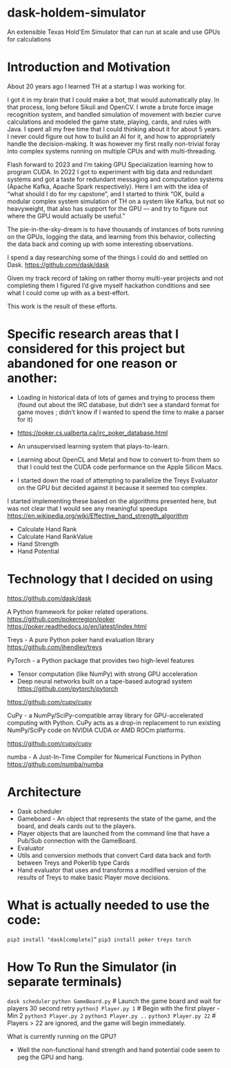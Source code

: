 # dask-holdem-simulator
An extensible Texas Hold'Em Simulator that can run at scale and use GPUs for calculations

# Introduction and Motivation

About 20 years ago I learned TH at a startup I was working for. 

I got it in my brain that I could make a bot, that would automatically play. 
In that process, long before Sikuli and OpenCV. I wrote a brute force image recognition
system, and handled simulation of movement with bezier curve calculations and modeled
the game state, playing, cards, and rules with Java. I spent all my free time that I could thinking about it for about 5 years.  I never could figure out how to build an AI for it, and how to appropriately handle the decision-making. It was however my first really non-trivial foray into complex systems running on multiple CPUs and with multi-threading. 

Flash forward to 2023 and I’m taking GPU Specialization learning how to program CUDA.
In 2022 I got to experiment with big data and redundant systems and got a taste for redundant
messaging and computation systems (Apache Kafka, Apache Spark respectively). Here I am with
the idea of “what should I do for my capstone”, and I started to think “OK, build a modular complex system simulation of TH on a system like Kafka, but not so heavyweight, that also has
support for the GPU — and try to figure out where the GPU would actually be useful.”

The pie-in-the-sky-dream is to have thousands of instances of bots running on the GPUs, 
logging the data, and learning from this behavior, collecting the data back and coming up
with some interesting observations. 

I spend a day researching some of the things I could do and settled on Dask. 
https://github.com/dask/dask


Given my track record of taking on rather thorny multi-year projects and not completing them I figured I’d give myself hackathon conditions and see what I could come up with as a best-effort. 

This work is the result of these efforts. 

# Specific research areas that I considered for this project but abandoned for one reason or another:
 
- Loading in historical data of lots of games and trying to process them (found out about the IRC database, but didn’t see a standard format for game moves ; didn’t know if I wanted to spend the time to make a parser for it)
- https://poker.cs.ualberta.ca/irc_poker_database.html

- An unsupervised learning system that plays-to-learn. 
- Learning about OpenCL and Metal and how to convert to-from them so that I could test the CUDA code performance on the Apple Silicon Macs. 
- I started down the road of attempting to parallelize the Treys Evaluator on the GPU but decided against it because it seemed too complex. 

I started implementing these based on the algorithms presented here, but was not clear
that I would see any meaningful speedups
https://en.wikipedia.org/wiki/Effective_hand_strength_algorithm

- Calculate Hand Rank
- Calculate Hand RankValue
- Hand Strength
- Hand Potential

# Technology that I decided on using
https://github.com/dask/dask

A Python framework for poker related operations.
https://github.com/pokerregion/poker
https://poker.readthedocs.io/en/latest/index.html

Treys - A pure Python poker hand evaluation library
https://github.com/ihendley/treys


PyTorch -  a Python package that provides two high-level features
* Tensor computation (like NumPy) with strong GPU acceleration
* Deep neural networks built on a tape-based autograd system
https://github.com/pytorch/pytorch

https://github.com/cupy/cupy

CuPy -  a NumPy/SciPy-compatible array library for GPU-accelerated computing with Python. CuPy acts as a drop-in replacement to run existing NumPy/SciPy code on NVIDIA CUDA or AMD ROCm platforms.

https://github.com/cupy/cupy

numba - A Just-In-Time Compiler for Numerical Functions in Python
https://github.com/numba/numba


# Architecture
- Dask scheduler
- Gameboard - An object that represents the state of the game, and the board, and deals cards out to the players. 
- Player objects that are launched from the command line that have a Pub/Sub connection with the GameBoard. 
- Evaluator
- Utils and conversion methods that convert Card data back and forth between Treys and Pokerlib type Cards
- Hand evaluator that uses and transforms a modified version of the results of Treys to make basic Player move decisions. 


# What is actually needed to use the code: 

`pip3 install "dask[complete]”`
`pip3 install poker treys torch`


# How To Run the Simulator (in separate terminals)

`dask scheduler`
`python GameBoard.py` # Launch the game board and wait for players 30 second retry
`python3 Player.py 1`      # Begin with the first player - Min 2
`python3 Player.py 2`
`python3 Player.py ..`
`python3 Player.py 22` # Players > 22 are ignored, and the game will begin immediately.

What is currently running on the GPU?
- Well the non-functional hand strength and hand potential code seem to peg the GPU and hang.
